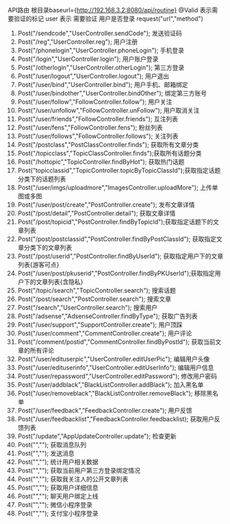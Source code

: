API路由 根目录baseurl={http://192.168.3.2:8080/api/routine}
    @Valid 表示需要验证的标记
    user 表示 需要验证 用户是否登录 
    request("url","method")
1. Post("/sendcode","UserController.sendCode"); 发送验证码
2. Post("/reg","UserController.reg"); 用户注册
3. Post("/phonelogin","UserController.phoneLogin"); 手机登录
4. Post("/login","UserController.login"); 用户账户登录
5. Post("/otherlogin","UserController.otherLogin"); 第三方登录
6. Post("/user/logout","UserController.logout"); 用户退出
7. Post("/user/bind","UserController.bind"); 用户手机、邮箱绑定
8. Post("/user/bindother","UserController.bindOther"); 绑定第三方账号
9. Post("/user/follow","FollowController.follow"); 用户关注
10. Post("/user/unfollow","FollowController.unFollow"); 用户取消关注
11. Post("/user/friends","FollowController.friends"); 互注列表
12. Post("/user/fens","FollowController.fens"); 粉丝列表
13. Post("/user/follows","FollowController.follows"); 关注列表
14. Post("/postclass","PostClassController.finds"); 获取所有文章分类
15. Post("/topicclass","TopicClassController.finds");获取所有话题分类
16. Post("/hottopic","TopicController.findByHot"); 获取热门话题
17. Post("topicclassid","TopicController.topicByTopicClassId");获取指定话题分类下的话题列表
18. Post("/user/imgs/uploadmore","ImagesController.uploadMore"); 上传单图或多图
19. Post("/user/post/create","PostController.create"); 发布文章详情
20. Post("/post/detail","PostController.detail"); 获取文章详情
21. Post("/post/topicid","PostController.findByTopicId");获取指定话题下的文章列表
22. Post("/post/postclassid","PostController.findByPostClassId"); 获取指定文章分类下的文章列表
23. Post("/post/userid","PostController.findByUserId"); 获取指定用户下的文章列表{游客可点}
24. Post("/user/post/pkuserid","PostController.findByPKUserId");获取指定用户下的文章列表{含隐私}
25. Post("/topic/search","TopicController.search"); 搜索话题
26. Post("/post/search","PostController.search"); 搜索文章
27. Post("/search","UserController.search"); 搜索用户
28. Post("/adsense","AdsenseController.findByType"); 获取广告列表
29. Post("/user/support","SupportController.create"); 用户顶踩
30. Post("/user/comment","CommentController.create"); 用户评论
31. Post("/comment/postid","CommentController.findByPostId"); 获取当前文章的所有评论
32. Post("/user/edituserpic","UserController.editUserPic"); 编辑用户头像
33. Post("/user/edituserinfo","UserController.editUserInfo"); 编辑用户信息
34. Post("/user/repassword","UserController.editPassword"); 修改用户密码
35. Post("/user/addblack","BlackListController.addBlack"); 加入黑名单
36. Post("/user/removeblack","BlackListController.removeBlack"); 移除黑名单
37. Post("/user/feedback","FeedbackController.create"); 用户反馈
38. Post("/user/feedbacklist","FeedbackController.feedbacklist); 获取用户反馈列表
39. Post("/update","AppUpdateController.update"); 检查更新
40. Post("",""); 获取消息队列
41. Post("",""); 发送消息
42. Post("",""); 统计用户相关数据
43. Post("",""); 获取当前用户第三方登录绑定情况
44. Post("",""); 获取我关注人的公开文章列表
45. Post("",""); 获取用户详细信息
46. Post("",""); 聊天用户绑定上线
47. Post("",""); 微信小程序登录
48. Post("",""); 支付宝小程序登录






